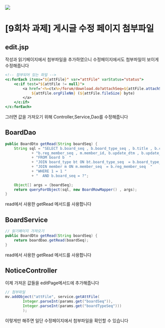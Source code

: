 ![](https://github.com/InitTester/2024-study/assets/148026641/7088a4f5-c0ba-4926-9b43-35769ae5e052)

# [9회차 과제] 게시글 수정 페이지 첨부파일
## edit.jsp
작성과 읽기페이지에서 첨부파일을 추가하였으니 수정페이지에서도 첨부파일이 보이게 수정해줍니다
```jsp
<!-- 첨부되어 있는 파일 -->
<c:forEach items="${attFile}" var="attFile" varStatus="status">
    <c:if test="${attFile != null}">
        <a href='<%=ctx%>/forum/download.do?attachSeq=${attFile.attachSeq}'>
            ${attFile.orgFileNm} (${attFile.fileSize} byte)
        </a>
    </c:if>
</c:forEach>
```
그러면 값을 가져오기 위해 Controller,Service,Dao를 수정해줍니다

## BoardDao
```java
public BoardDto getRead(String boardSeq) {
    String sql = "SELECT b.board_seq , b.board_type_seq , b.title , b.content , b.hit , b.del_yn ,b.reg_dtm , "
            + "b.reg_member_seq , m.member_id, b.update_dtm , b.update_member_seq , bt.board_type_nm   "
            + "FROM board b  "
            + "JOIN board_type bt ON bt.board_type_seq  = b.board_type_seq  "
            + "JOIN member m ON m.member_seq  = b.reg_member_seq  "
            + "WHERE 1 = 1 "
            + "  AND b.board_seq = ?";
    
    Object[] args = {boardSeq};
    return queryForObject(sql, new BoardRowMapper() , args);
}
```
read에서 사용한 getRead 메서드를 사용합니다
## BoardService
```java
// 읽기페이지 가져오기
public BoardDto getRead(String boardSeq) {
    return boardDao.getRead(boardSeq);
}
```
read에서 사용한 getRead 메서드를 사용합니다
## NoticeController
이제 가져온 값들을 editPage메서드에 추가해줍니다
```java
// 첨부파일
mv.addObject("attFile", service.getAttFile(
        Integer.parseInt(params.get("boardSeq")),
        Integer.parseInt(params.get("boardTypeSeq")))
        );
```
이렇게만 해주면 일단 수정페이지에서 첨부파일을 확인할 수 있습니다
